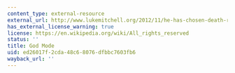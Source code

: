 ```yaml
---
content_type: external-resource
external_url: http://www.lukemitchell.org/2012/11/he-has-chosen-death-refusing-to-eat-or.html
has_external_license_warning: true
license: https://en.wikipedia.org/wiki/All_rights_reserved
status: ''
title: God Mode
uid: ed26017f-2cda-48c6-8076-dfbbc7603fb6
wayback_url: ''
---
```

